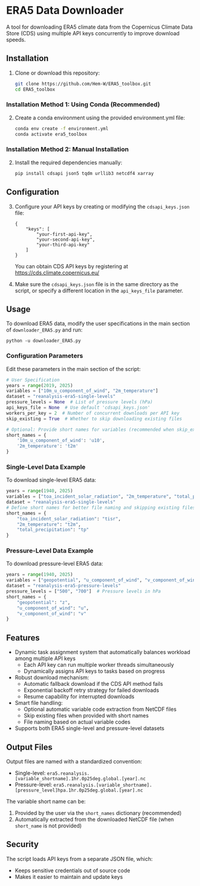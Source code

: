 # ERA5 Data Downloader

A tool for downloading ERA5 climate data from the Copernicus Climate Data Store (CDS) using multiple API keys concurrently to improve download speeds.

## Installation

1. Clone or download this repository:
   ```bash
   git clone https://github.com/Hem-W/ERA5_toolbox.git
   cd ERA5_toolbox
   ```

### Installation Method 1: Using Conda (Recommended)

2. Create a conda environment using the provided environment.yml file:
   ```bash
   conda env create -f environment.yml
   conda activate era5_toolbox
   ```

### Installation Method 2: Manual Installation

2. Install the required dependencies manually:
   ```bash
   pip install cdsapi json5 tqdm urllib3 netcdf4 xarray
   ```

## Configuration

3. Configure your API keys by creating or modifying the `cdsapi_keys.json` file:
   ```json5
   {
       "keys": [
           "your-first-api-key",
           "your-second-api-key",
           "your-third-api-key"
       ]
   }
   ```
   
   You can obtain CDS API keys by registering at https://cds.climate.copernicus.eu/

4. Make sure the `cdsapi_keys.json` file is in the same directory as the script, or specify a different location in the `api_keys_file` parameter.

## Usage

To download ERA5 data, modify the user specifications in the main section of `downloader_ERA5.py` and run:

```
python -u downloader_ERA5.py
```

### Configuration Parameters

Edit these parameters in the main section of the script:

```python
# User Specification
years = range(2019, 2025)
variables = ["10m_u_component_of_wind", "2m_temperature"]
dataset = "reanalysis-era5-single-levels"
pressure_levels = None  # List of pressure levels (hPa)
api_keys_file = None  # Use default 'cdsapi_keys.json'
workers_per_key = 2  # Number of concurrent downloads per API key
skip_existing = True  # Whether to skip downloading existing files

# Optional: Provide short names for variables (recommended when skip_existing=True)
short_names = {
    '10m_u_component_of_wind': 'u10', 
    '2m_temperature': 't2m'
}
```

### Single-Level Data Example

To download single-level ERA5 data:

```python
years = range(1940, 2025)
variables = ["toa_incident_solar_radiation", "2m_temperature", "total_precipitation"]
dataset = "reanalysis-era5-single-levels"
# Define short names for better file naming and skipping existing files
short_names = {
    "toa_incident_solar_radiation": "tisr", 
    "2m_temperature": "t2m", 
    "total_precipitation": "tp"
}
```

### Pressure-Level Data Example

To download pressure-level ERA5 data:

```python
years = range(1940, 2025)
variables = ["geopotential", "u_component_of_wind", "v_component_of_wind"]
dataset = "reanalysis-era5-pressure-levels"
pressure_levels = ["500", "700"]  # Pressure levels in hPa
short_names = {
    "geopotential": "z", 
    "u_component_of_wind": "u", 
    "v_component_of_wind": "v"
}
```

## Features

- Dynamic task assignment system that automatically balances workload among multiple API keys
  - Each API key can run multiple worker threads simultaneously
  - Dynamically assigns API keys to tasks based on progress
- Robust download mechanism:
  - Automatic fallback download if the CDS API method fails
  - Exponential backoff retry strategy for failed downloads
  - Resume capability for interrupted downloads
- Smart file handling:
  - Optional automatic variable code extraction from NetCDF files
  - Skip existing files when provided with short names
  - File naming based on actual variable codes
- Supports both ERA5 single-level and pressure-level datasets

## Output Files

Output files are named with a standardized convention:
- Single-level: `era5.reanalysis.[variable_shortname].1hr.0p25deg.global.[year].nc`
- Pressure-level: `era5.reanalysis.[variable_shortname].[pressure_level]hpa.1hr.0p25deg.global.[year].nc`

The variable short name can be:
1. Provided by the user via the `short_names` dictionary (recommended)
2. Automatically extracted from the downloaded NetCDF file (when `short_name` is not provided)

## Security

The script loads API keys from a separate JSON file, which:
- Keeps sensitive credentials out of source code
- Makes it easier to maintain and update keys